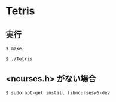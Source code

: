 # Tetris

## 実行
`$ make`

`$ ./Tetris`
## <ncurses.h> がない場合
`$ sudo apt-get install libncursesw5-dev`